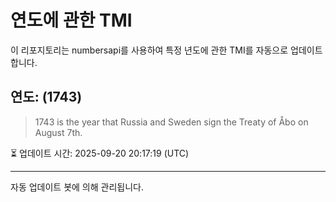 
# 연도에 관한 TMI

이 리포지토리는 numbersapi를 사용하여 특정 년도에 관한 TMI를 자동으로 업데이트합니다.

## 연도: (1743)
> 1743 is the year that Russia and Sweden sign the Treaty of Åbo on August 7th.

⏳ 업데이트 시간: 2025-09-20 20:17:19 (UTC)

---
자동 업데이트 봇에 의해 관리됩니다.
